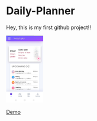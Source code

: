 # Daily-Planner
Hey, this is my first github project!!

<img width="100vw" src="https://raw.githubusercontent.com/Sameerkarn01/Daily-Planner/main/daily.jpg"/>

<a href="https://sameerkarn01.github.io/Daily-Planner/"> Demo </a>
